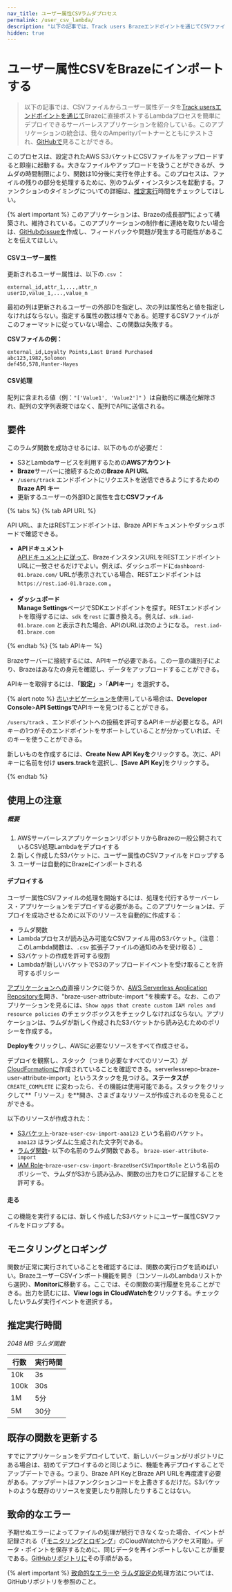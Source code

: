 ```yaml
---
nav_title: ユーザー属性CSVラムダプロセス
permalink: /user_csv_lambda/
description: "以下の記事では、Track users Brazeエンドポイントを通じてCSVファイルからユーザー属性データを直接BrazeにポストするLambdaプロセスを簡単にデプロイできるサーバーレスアプリケーションを紹介している。"
hidden: true
---
```


# ユーザー属性CSVをBrazeにインポートする

> 以下の記事では、CSVファイルからユーザー属性データを[Track usersエンドポイントを通じて]({{site.baseurl}}/api/endpoints/user_data/post_user_track/)Brazeに直接ポストするLambdaプロセスを簡単にデプロイできるサーバーレスアプリケーションを紹介している。このアプリケーションの統合は、我々のAmperityパートナーとともにテストされ、[GitHubで](https://github.com/braze-inc/growth-shares-lambda-user-csv-import)見ることができる。

このプロセスは、設定されたAWS S3バケットにCSVファイルをアップロードすると即座に起動する。大きなファイルやアップロードを扱うことができるが、ラムダの時間制限により、関数は10分後に実行を停止する。このプロセスは、ファイルの残りの部分を処理するために、別のラムダ・インスタンスを起動する。ファンクションのタイミングについての詳細は、[推定実行](#estimated-execution-times)時間をチェックしてほしい。

{% alert important %}
このアプリケーションは、Brazeの成長部門によって構築され、維持されている。このアプリケーションの制作者に連絡を取りたい場合は、[GitHubのissueを](https://github.com/braze-inc/growth-shares-lambda-user-csv-import/issues)作成し、フィードバックや問題が発生する可能性があることを伝えてほしい。


#### CSVユーザー属性

更新されるユーザー属性は、以下の`.csv` ：

```
external_id,attr_1,...,attr_n
userID,value_1,...,value_n
```

最初の列は更新されるユーザーの外部IDを指定し、次の列は属性名と値を指定しなければならない。指定する属性の数は様々である。処理するCSVファイルがこのフォーマットに従っていない場合、この関数は失敗する。  

**CSVファイルの例：**

```
external_id,Loyalty Points,Last Brand Purchased
abc123,1982,Solomon
def456,578,Hunter-Hayes
```

#### CSV処理

配列に含まれる値（例：`"['Value1', 'Value2']"` ）は自動的に構造化解除され、配列の文字列表現ではなく、配列でAPIに送信される。

## 要件

このラムダ関数を成功させるには、以下のものが必要だ：
- S3とLambdaサービスを利用するための**AWSアカウント**
- **Braze**サーバーに接続するための**Braze API URL**
- `/users/track` エンドポイントにリクエストを送信できるようにするための**Braze API キー**
- 更新するユーザーの外部IDと属性を含む**CSVファイル**

{% tabs %}
{% tab API URL %}

API URL、またはRESTエンドポイントは、Braze APIドキュメントやダッシュボードで確認できる。

- **APIドキュメント**<br>[APIドキュメントに従って]({{site.baseurl}}/user_guide/administrative/access_braze/braze_instances/#braze-instances)、BrazeインスタンスURLをRESTエンドポイントURLに一致させるだけでよい。例えば、ダッシュボードに`dashboard-01.braze.com/` URLが表示されている場合、RESTエンドポイントは`https://rest.iad-01.braze.com` 。<br><br>
- **ダッシュボード**<br>**Manage Settings**ページでSDKエンドポイントを探す。RESTエンドポイントを取得するには、`sdk` を`rest` に置き換える。例えば、`sdk.iad-01.braze.com` と表示された場合、APIのURLは次のようになる。 `rest.iad-01.braze.com`

{% endtab %}
{% tab APIキー %}

Brazeサーバーに接続するには、APIキーが必要である。この一意の識別子により、Brazeはあなたの身元を確認し、データをアップロードすることができる。 

APIキーを取得するには、**「設定」**>「**APIキー**」を選択する。

{% alert note %}
[古いナビゲーションを]({{site.baseurl}}/navigation)使用している場合は、**Developer Console**>**API Settingsで**APIキーを見つけることができる。


`/users/track` 、エンドポイントへの投稿を許可するAPIキーが必要となる。APIキーの1つがそのエンドポイントをサポートしていることが分かっていれば、そのキーを使うことができる。 

新しいものを作成するには、**Create New API Keyを**クリックする。次に、APIキーに名前を付け **users.track**を選択し、**\[Save API Key**]をクリックする。

{% endtab %}


## 使用上の注意

##### 概要
1. AWSサーバーレスアプリケーションリポジトリからBrazeの一般公開されているCSV処理Lambdaをデプロイする
2. 新しく作成したS3バケットに、ユーザー属性のCSVファイルをドロップする
3. ユーザーは自動的にBrazeにインポートされる

#### デプロイする

ユーザー属性CSVファイルの処理を開始するには、処理を代行するサーバーレス・アプリケーションをデプロイする必要がある。このアプリケーションは、デプロイを成功させるために以下のリソースを自動的に作成する：

- ラムダ関数
- Lambdaプロセスが読み込み可能なCSVファイル用のS3バケット_（注意：このLambda関数は、`.csv` 拡張子ファイルの通知のみを受け取る）_
- S3バケットの作成を許可する役割
- Lambdaが新しいバケットでS3のアップロードイベントを受け取ることを許可するポリシー

[アプリケーションへの](https://console.aws.amazon.com/lambda/home?region=us-east-1#/create/app?applicationId=arn:aws:serverlessrepo:us-east-1:585170621372:applications/braze-user-attribute-import)直接リンクに従うか、[AWS Serverless Application Repositoryを](https://serverlessrepo.aws.amazon.com/applications)開き、"braze-user-attribute-import "を検索する。なお、このアプリケーションを見るには、`Show apps that create custom IAM roles and resource policies` のチェックボックスをチェックしなければならない。アプリケーションは、ラムダが新しく作成されたS3バケットから読み込むためのポリシーを作成する。

**Deployを**クリックし、AWSに必要なリソースをすべて作成させる。

デプロイを観察し、スタック（つまり必要なすべてのリソース）が[CloudFormationに](https://console.aws.amazon.com/cloudformation/)作成されていることを確認できる。serverlessrepo-braze-user-attribute-import」というスタックを見つける。**ステータスが** `CREATE_COMPLETE` に変わったら、その機能は使用可能である。スタックをクリックして**「リソース」を**開き、さまざまなリソースが作成されるのを見ることができる。

以下のリソースが作成された：

- [S3バケット](https://s3.console.aws.amazon.com/s3/)-`braze-user-csv-import-aaa123` という名前のバケット。`aaa123` はランダムに生成された文字列である。
- [ラムダ関数](https://console.aws.amazon.com/lambda/)\- 以下の名前のラムダ関数である。 `braze-user-attribute-import`
- [IAM Role](https://console.aws.amazon.com/iam/)-`braze-user-csv-import-BrazeUserCSVImportRole` という名前のポリシーで、ラムダがS3から読み込み、関数の出力をログに記録することを許可する。

#### 走る

この機能を実行するには、新しく作成したS3バケットにユーザー属性CSVファイルをドロップする。

## モニタリングとロギング

関数が正常に実行されていることを確認するには、関数の実行ログを読めばいい。BrazeユーザーCSVインポート機能を開き（コンソールのLambdaリストから選択）、**Monitorに**移動する。ここでは、その関数の実行履歴を見ることができる。出力を読むには、**View logs in CloudWatchを**クリックする。チェックしたいラムダ実行イベントを選択する。

## 推定実行時間
_2048 MB ラムダ関数_

| 行数 | 実行時間 |
| --------- | ---------- |
| 10k       | 3s         |
| 100k      | 30s        |
| 1M        | 5分      |
| 5M        | 30分     |

## 既存の関数を更新する

すでにアプリケーションをデプロイしていて、新しいバージョンがリポジトリにある場合は、初めてデプロイするのと同じように、機能を再デプロイすることでアップデートできる。つまり、Braze API KeyとBraze API URLを再度渡す必要がある。アップデートはファンクションコードを上書きするだけだ。S3バケットのような既存のリソースを変更したり削除したりすることはない。

## 致命的なエラー

予期せぬエラーによってファイルの処理が続行できなくなった場合、イベントが記録される（「[モニタリングとロギング](#monitoring-and-logging)」のCloudWatchからアクセス可能）。データ・ポイントを保存するために、同じデータを再インポートしないことが重要である。[GitHubリポジトリに](https://github.com/braze-inc/growth-shares-lambda-user-csv-import#fatal-error)その手順がある。

{% alert important %}
[致命的なエラーや](https://github.com/braze-inc/growth-shares-lambda-user-csv-import#fatal-error) [ラムダ設定の](https://github.com/braze-inc/growth-shares-lambda-user-csv-import#lambda-configuration)処理方法については、GitHubリポジトリを参照のこと。
